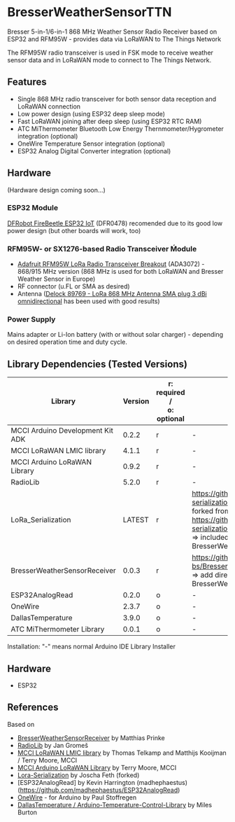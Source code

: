 # BresserWeatherSensorTTN
Bresser 5-in-1/6-in-1 868 MHz Weather Sensor Radio Receiver based on ESP32 and RFM95W - provides data via LoRaWAN to The Things Network

The RFM95W radio transceiver is used in FSK mode to receive weather sensor data and in LoRaWAN mode to connect to The Things Network.

## Features
* Single 868 MHz radio transceiver for both sensor data reception and LoRaWAN connection
* Low power design (using ESP32 deep sleep mode)
* Fast LoRaWAN joining after deep sleep (using ESP32 RTC RAM)
* ATC MiThermometer Bluetooth Low Energy Thernmometer/Hygrometer integration (optional)
* OneWire Temperature Sensor integration (optional)
* ESP32 Analog Digital Converter integration (optional)

## Hardware
(Hardware design coming soon...)

### ESP32 Module
[DFRobot FireBeetle ESP32 IoT](https://www.dfrobot.com/product-1590.html) (DFR0478) recomended due to its good low power design (but other boards will work, too)

### RFM95W- or SX1276-based Radio Transceiver Ḿodule

* [Adafruit RFM95W LoRa Radio Transceiver Breakout](https://www.adafruit.com/product/3072) (ADA3072) - 868/915 MHz version (868 MHz is used for both LoRaWAN and Bresser Weather Sensor in Europe)
* RF connector (u.FL or SMA as desired)
* Antenna ([Delock 89769 - LoRa 868 MHz Antenna SMA plug 3 dBi omnidirectional](https://www.delock.de/produkt/89769/merkmale.html?setLanguage=en) has been used with good results)

### Power Supply
Mains adapter or Li-Ion battery (with or without solar charger) - depending on desired operation time and duty cycle.


## Library Dependencies (Tested Versions)

| Library | Version | r: required /<br>o: optional | Installation |
| ------- | ------- | --------------- | ------------ |
| MCCI Arduino Development Kit ADK |  0.2.2 | r | - |
| MCCI LoRaWAN LMIC library        |  4.1.1 | r | - |
| MCCI Arduino LoRaWAN Library     |  0.9.2 | r | - |
| RadioLib                         |  5.2.0 | r | - |
| LoRa_Serialization               | LATEST | r | https://github.com/matthias-bs/lora-serialization<br>forked from https://github.com/thesolarnomad/lora-serialization LATEST<br>=> included with BresserWeatherSensorTTN/src |
| BresserWeatherSensorReceiver     |  0.0.3 | r | https://github.com/matthias-bs/BresserWeatherSensorReceiver<br>=> add directory to BresserWeatherSensorTTN/src                                          |
| ESP32AnalogRead                  |  0.2.0 | o | - |
| OneWire                          |  2.3.7 | o | - |
| DallasTemperature                |  3.9.0 | o | - |
| ATC MiThermometer Library        |  0.0.1 | o | - |

Installation: "-" means normal Arduino IDE Library Installer 

## Hardware

* ESP32 

## References

Based on
* [BresserWeatherSensorReceiver](https://github.com/matthias-bs/BresserWeatherSensorReceiver) by Matthias Prinke
* [RadioLib](https://github.com/jgromes/RadioLib) by Jan Gromeš
* [MCCI LoRaWAN LMIC library](https://github.com/mcci-catena/arduino-lmic) by Thomas Telkamp and Matthijs Kooijman / Terry Moore, MCCI
* [MCCI Arduino LoRaWAN Library](https://github.com/mcci-catena/arduino-lorawan) by Terry Moore, MCCI
* [Lora-Serialization](https://github.com/thesolarnomad/lora-serialization) by Joscha Feth (forked)
* [ESP32AnalogRead] by Kevin Harrington (madhephaestus) (https://github.com/madhephaestus/ESP32AnalogRead)
* [OneWire](https://github.com/PaulStoffregen/OneWire) - for Arduino by Paul Stoffregen
* [DallasTemperature / Arduino-Temperature-Control-Library](https://github.com/milesburton/Arduino-Temperature-Control-Library) by Miles Burton 

